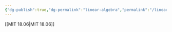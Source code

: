 ```yaml
---
{"dg-publish":true,"dg-permalink":"linear-algebra","permalink":"/linear-algebra/"}
---
```


[[MIT 18.06\|MIT 18.06]]